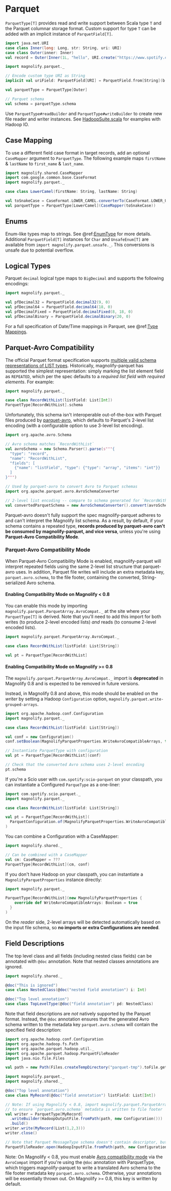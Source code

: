 # Parquet

`ParquetType[T]` provides read and write support between Scala type `T` and the Parquet columnar storage format. Custom support for type `T` can be added with an implicit instance of `ParquetField[T]`.

```scala mdoc:compile-only
import java.net.URI
case class Inner(long: Long, str: String, uri: URI)
case class Outer(inner: Inner)
val record = Outer(Inner(1L, "hello", URI.create("https://www.spotify.com")))

import magnolify.parquet._

// Encode custom type URI as String
implicit val uriField: ParquetField[URI] = ParquetField.from[String](b => URI.create(b))(_.toString)

val parquetType = ParquetType[Outer]

// Parquet schema
val schema = parquetType.schema
```

Use `ParquetType#readBuilder` and `ParquetType#writeBuilder` to create new file reader and writer instances. See [HadoopSuite.scala](https://github.com/spotify/magnolify/tree/master/parquet/src/test/scala/magnolify/parquet/test/HadoopSuite.scala) for examples with Hadoop IO.

## Case Mapping

To use a different field case format in target records, add an optional `CaseMapper` argument to `ParquetType`. The following example maps `firstName` & `lastName` to `first_name` & `last_name`.

```scala mdoc:compile-only
import magnolify.shared.CaseMapper
import com.google.common.base.CaseFormat
import magnolify.parquet._

case class LowerCamel(firstName: String, lastName: String)

val toSnakeCase = CaseFormat.LOWER_CAMEL.converterTo(CaseFormat.LOWER_UNDERSCORE).convert _
val parquetType = ParquetType[LowerCamel](CaseMapper(toSnakeCase))
```

## Enums

Enum-like types map to strings. See @ref:[EnumType](enums.md) for more details. Additional `ParquetField[T]` instances for `Char` and `UnsafeEnum[T]` are available from `import magnolify.parquet.unsafe._`. This conversions is unsafe due to potential overflow.

## Logical Types

Parquet `decimal` logical type maps to `BigDecimal` and supports the following encodings:

```scala mdoc:compile-only
import magnolify.parquet._

val pfDecimal32 = ParquetField.decimal32(9, 0)
val pfDecimal64 = ParquetField.decimal64(18, 0)
val pfDecimalFixed = ParquetField.decimalFixed(8, 18, 0)
val pfDecimalBinary = ParquetField.decimalBinary(20, 0)
```

For a full specification of Date/Time mappings in Parquet, see @ref:[Type Mappings](mapping.md).

## Parquet-Avro Compatibility

The official Parquet format specification supports [multiple valid schema representations of LIST types](https://github.com/apache/parquet-format/blob/master/LogicalTypes.md#lists). Historically, magnolify-parquet has supported the simplest representation: simply marking the list element field as `REPEATED`, which per the spec defaults to a _required list field with required elements_. For example:

```scala mdoc
import magnolify.parquet._

case class RecordWithList(listField: List[Int])
ParquetType[RecordWithList].schema
```

Unfortunately, this schema isn't interoperable out-of-the-box with Parquet files produced by [parquet-avro](https://github.com/apache/parquet-java/tree/master/parquet-avro), which defaults to Parquet's 2-level list encoding (with a configurable option to use 3-level list encoding).

```scala mdoc
import org.apache.avro.Schema

// Avro schema matches `RecordWithList`
val avroSchema = new Schema.Parser().parse(s"""{
  "type": "record",
  "name": "RecordWithList",
  "fields": [
    {"name": "listField", "type": {"type": "array", "items": "int"}}
  ]
}""")

// Used by parquet-avro to convert Avro to Parquet schemas
import org.apache.parquet.avro.AvroSchemaConverter

// 2-level list encoding -- compare to schema generated for `RecordWithList` above
val convertedParquetSchema = new AvroSchemaConverter().convert(avroSchema)
```

Parquet-avro doesn't fully support the spec magnolify-parquet adheres to and can't interpret the Magnolify list schema. As a result, by default, if your schema contains a repeated type, **records produced by parquet-avro can't be consumed by magnolify-parquet, and vice versa**, unless you're using **Parquet-Avro Compatibility Mode**.

### Parquet-Avro Compatibility Mode

When Parquet-Avro Compatibility Mode is enabled, magnolify-parquet will interpret repeated fields using the same 2-level list structure that parquet-avro uses.
In addition, Parquet file writes will include an extra metadata key, `parquet.avro.schema`, to the file footer, containing the converted, String-serialized Avro schema.

#### Enabling Compatibility Mode on Magnolify < 0.8

You can enable this mode by importing `magnolify.parquet.ParquetArray.AvroCompat._` at the site where your `ParquetType[T]` is derived.
Note that you'll need to add this import for both writes (to produce 2-level encoded lists) _and_ reads (to consume 2-level encoded lists).

```scala mdoc:fail
import magnolify.parquet.ParquetArray.AvroCompat._

case class RecordWithList(listField: List[String])

val pt = ParquetType[RecordWithList]
```

#### Enabling Compatibility Mode on Magnolify >= 0.8

The `magnolify.parquet.ParquetArray.AvroCompat._` import is **deprecated** in Magnolify 0.8 and is expected to be removed in future versions.

Instead, in Magnolify 0.8 and above, this mode should be enabled on the _writer_ by setting a Hadoop `Configuration` option, `magnolify.parquet.write-grouped-arrays`.

```scala mdoc:reset
import org.apache.hadoop.conf.Configuration
import magnolify.parquet._

case class RecordWithList(listField: List[String])

val conf = new Configuration()
conf.setBoolean(MagnolifyParquetProperties.WriteAvroCompatibleArrays, true) // sets `magnolify.parquet.write-grouped-arrays`

// Instantiate ParquetType with configuration
val pt = ParquetType[RecordWithList](conf)

// Check that the converted Avro schema uses 2-level encoding
pt.schema
```

If you're a Scio user with `com.spotify:scio-parquet` on your classpath, you can instantiate a Configured `ParqueType` as a one-liner:

```scala mdoc:fail
import com.spotify.scio.parquet._
import magnolify.parquet._

case class RecordWithList(listField: List[String])

val pt = ParquetType[RecordWithList](
  ParquetConfiguration.of(MagnolifyParquetProperties.WriteAvroCompatibleArrays -> true)
)
```

You can combine a Configuration with a CaseMapper:

```scala mdcoc:compile-only
import magnolify.shared._

// Can be combined with a CaseMapper
val cm: CaseMapper = ???
ParquetType[RecordWithList](cm, conf)
```

If you don't have Hadoop on your classpath, you can instantiate a `MagnolifyParquetProperties` instance directly:

```scala mdoc:compile-only
import magnolify.parquet._

ParquetType[RecordWithList](new MagnolifyParquetProperties {
    override def WriteAvroCompatibleArrays: Boolean = true
  }
)
```

On the _reader_ side, 2-level arrays will be detected automatically based on the input file schema, so **no imports or extra Configurations are needed**.

## Field Descriptions

The top level class and all fields (including nested class fields) can be annotated with `@doc` annotation. Note that nested classes annotations are ignored.

```scala mdoc:compile-only
import magnolify.shared._

@doc("This is ignored")
case class NestedClass(@doc("nested field annotation") i: Int)

@doc("Top level annotation")
case class TopLevelType(@doc("field annotation") pd: NestedClass)
```

Note that field descriptions are *not* natively supported by the Parquet format. Instead, the `@doc` annotation ensures that the generated Avro schema written to the metadata key `parquet.avro.schema` will contain the specified field description:

```scala mdoc:reset:invisible
import org.apache.hadoop.conf.Configuration
import org.apache.hadoop.fs.Path
import org.apache.parquet.hadoop.util._
import org.apache.parquet.hadoop.ParquetFileReader
import java.nio.file.Files

val path = new Path(Files.createTempDirectory("parquet-tmp").toFile.getAbsolutePath, "tmp.parquet")
```

```scala mdoc
import magnolify.parquet._
import magnolify.shared._

@doc("Top level annotation")
case class MyRecord(@doc("field annotation") listField: List[Int])

// Note: If using Magnolify < 0.8, import magnolify.parquet.ParquetArray.AvroCompat._
// to ensure `parquet.avro.schema` metadata is written to file footer
val writer = ParquetType[MyRecord]
  .writeBuilder(HadoopOutputFile.fromPath(path, new Configuration()))
  .build()
writer.write(MyRecord(List(1,2,3)))
writer.close()

// Note that Parquet MessageType schema doesn't contain descriptor, but serialized Avro schema does
ParquetFileReader.open(HadoopInputFile.fromPath(path, new Configuration())).getFileMetaData
```

Note: On Magnolify < 0.8, you must enable [Avro compatibility mode](#parquet-avro-compatibility-mode) via the `AvroCompat` import if you're using the `@doc` annotation with ParquetType,
which triggers magnolify-parquet to write a translated Avro schema to the file footer metadata key `parquet.avro.schema`. Otherwise, your annotations will be essentially thrown out.
On Magnolify >= 0.8, this key is written by default.
